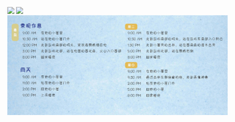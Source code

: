 ![](../assets/book_img/character/34.jpg)
![](../assets/book_img/character/34-1.jpg)
![](../assets/book_img/character/34-2.jpg)